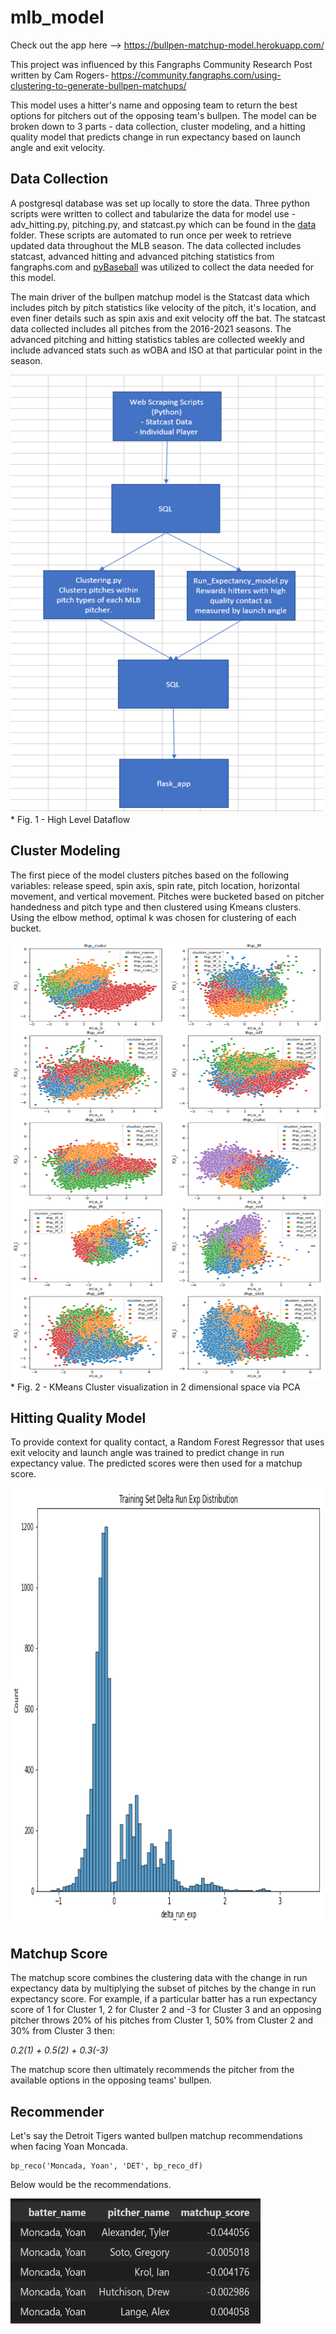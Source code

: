 # mlb_model

Check out the app here --> https://bullpen-matchup-model.herokuapp.com/

This project was influenced by this Fangraphs Community Research Post written by Cam Rogers- https://community.fangraphs.com/using-clustering-to-generate-bullpen-matchups/

This model uses a hitter's name and opposing team to return the best options for pitchers out of the opposing team's bullpen. The model can be broken down to 3 parts - data collection, cluster modeling, and a hitting quality model that predicts change in run expectancy based on launch angle and exit velocity.

## Data Collection 

A postgresql database was set up locally to store the data. Three python scripts were written to collect and tabularize the data for model use - adv_hitting.py, pitching.py, and statcast.py which can be found in the [data](https://github.com/kylemcq13/mlb_model/tree/main/data) folder. These scripts are automated to run once per week to retrieve updated data throughout the MLB season. The data collected includes statcast, advanced hitting and advanced pitching statistics from fangraphs.com and [pyBaseball](https://github.com/jldbc/pybaseball) was utilized to collect the data needed for this model. 

The main driver of the bullpen matchup model is the Statcast data which includes pitch by pitch statistics like velocity of the pitch, it's location, and even finer details such as spin axis and exit velocity off the bat. The statcast data collected includes all pitches from the 2016-2021 seasons. The advanced pitching and hitting statistics tables are collected weekly and include advanced stats such as wOBA and ISO at that particular point in the season. 

<img src="https://github.com/kylemcq13/mlb_model/blob/main/Sandbox/bp_matchup_arch.PNG" alt="High Level Data Arch." width="500" height="700">
* Fig. 1 - High Level Dataflow

## Cluster Modeling

The first piece of the model clusters pitches based on the following variables: release speed, spin axis, spin rate, pitch location, horizontal movement, and vertical movement. Pitches were bucketed based on pitcher handedness and pitch type and then clustered using Kmeans clusters. Using the elbow method, optimal k was chosen for clustering of each bucket. 

<img src=https://github.com/kylemcq13/mlb_model/blob/main/Sandbox/clusters_pca.png alt="Clusters in PCA" width="500" height="700">
* Fig. 2 - KMeans Cluster visualization in 2 dimensional space via PCA

## Hitting Quality Model

To provide context for quality contact, a Random Forest Regressor that uses exit velocity and launch angle was trained to predict change in run expectancy value. The predicted scores were then used for a matchup score.

<img src=https://github.com/kylemcq13/mlb_model/blob/main/Sandbox/training_dist.png alt="Clusters in PCA" width="500" height="700">


## Matchup Score

The matchup score combines the clustering data with the change in run expectancy data by multiplying the subset of pitches by the change in run expectancy score. For example, if a particular batter has a run expectancy score of 1 for Cluster 1, 2 for Cluster 2 and -3 for Cluster 3 and an opposing pitcher throws 20% of his pitches from Cluster 1, 50% from Cluster 2 and 30% from Cluster 3 then:

*0.2(1) + 0.5(2) + 0.3(-3)*

The matchup score then ultimately recommends the pitcher from the available options in the opposing teams' bullpen. 

## Recommender

Let's say the Detroit Tigers wanted bullpen matchup recommendations when facing Yoan Moncada. 

```
bp_reco('Moncada, Yoan', 'DET', bp_reco_df)
```
Below would be the recommendations.

<img src="https://github.com/kylemcq13/mlb_model/blob/main/Sandbox/yoyo_results.PNG" alt="Yoyo vs Tigers result" width="400" height="200">
